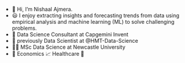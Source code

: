 - 👋 Hi, I’m Nishaal Ajmera. 
- 😃  I enjoy extracting insights and forecasting trends from data using empirical analysis and machine learning (ML) to solve challenging problems.  
- 💼 Data Science Consultant at Capgemini Invent
- 💼 previously Data Scientist at @HMT-Data-Science
- :man_student: MSc Data Science at Newcastle University 
- 🤔 Economics 📈 Healthcare 🏥


<!---
nishaalajmera/nishaalajmera is a ✨ special ✨ repository because its `README.md` (this file) appears on your GitHub profile.
You can click the Preview link to take a look at your changes.
--->
